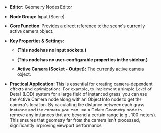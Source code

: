 - **Editor:** Geometry Nodes Editor
    
- **Node Group:** Input (Scene)
    
- **Core Function:** Provides a direct reference to the scene's currently active camera object.
    
- **Key Properties & Settings:**
    
    - **(This node has no input sockets.)**
        
    - **(This node has no user-configurable properties in the sidebar.)**
        
    - **Active Camera (Socket - Output):** The currently active camera object.
        
- **Practical Application:** This is essential for creating camera-dependent effects and optimizations. For example, to implement a simple Level of Detail (LOD) system for a large field of instanced grass, you can use the Active Camera node along with an Object Info node to get the camera's location. By calculating the distance between each grass instance and the camera, you can use a Delete Geometry node to remove any instances that are beyond a certain range (e.g., 100 meters). This ensures that geometry far from the camera isn't processed, significantly improving viewport performance.